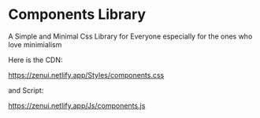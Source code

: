 # Components Library
 A Simple and Minimal Css Library for Everyone especially for the ones who love minimialism
 
 Here is the CDN:
 
 https://zenui.netlify.app/Styles/components.css
 
 and Script:
 
 https://zenui.netlify.app/Js/components.js
